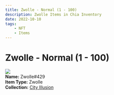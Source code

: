 ```yaml
---
title: Zwolle - Normal (1 - 100)
description: Zwolle Items in Chia Inventory
date: 2022-10-10
tags:
    - NFT
    - Items
---
```


# Zwolle - Normal (1 - 100)
<div class="item_thumbnail">
<img loading="lazy" src="https://cutbj3htq6bagl6xtinasd3dxvkxmpsuka7hehyykcmvsumhhm.arweave.net/FSYU7POHggMv15oaCQ9jvVV2PlRQPn_IfGFCZWVGHOw"><br/>
<div><strong>Name:</strong> Zwolle#429</div>
<div><strong>Item Type:</strong> Zwolle</div>
<div><strong>Collection:</strong> <a href="https://www.spacescan.io/xch/nft/collection/col1lend2dcn558km4wcwta4xnkfv3xpcmlp9kyt0m909emvfxechlyqdl5ndg">City Illusion</a></div>
</div>

